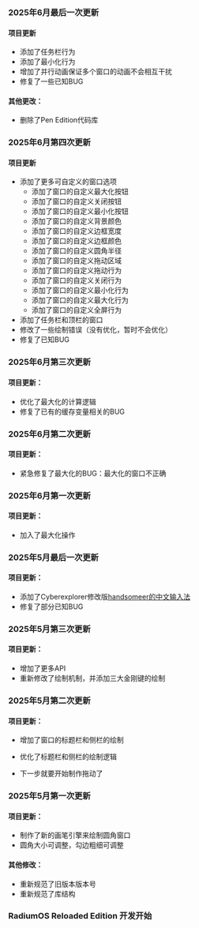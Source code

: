 ### 2025年6月最后一次更新

#### 项目更新
- 添加了任务栏行为
- 添加了最小化行为
- 增加了并行动画保证多个窗口的动画不会相互干扰
- 修复了一些已知BUG

#### 其他更改：
- 删除了Pen Edition代码库

### 2025年6月第四次更新

#### 项目更新
- 添加了更多可自定义的窗口选项
    - 添加了窗口的自定义最大化按钮
    - 添加了窗口的自定义关闭按钮
    - 添加了窗口的自定义最小化按钮
    - 添加了窗口的自定义背景颜色
    - 添加了窗口的自定义边框宽度
    - 添加了窗口的自定义边框颜色
    - 添加了窗口的自定义圆角半径
    - 添加了窗口的自定义拖动区域
    - 添加了窗口的自定义拖动行为
    - 添加了窗口的自定义关闭行为
    - 添加了窗口的自定义最小化行为
    - 添加了窗口的自定义最大化行为
    - 添加了窗口的自定义全屏行为
- 添加了任务栏和顶栏的窗口
- 修改了一些绘制错误（没有优化，暂时不会优化）
- 修复了已知BUG

### 2025年6月第三次更新

#### 项目更新：
- 优化了最大化的计算逻辑
- 修复了已有的缓存变量相关的BUG

### 2025年6月第二次更新

#### 项目更新：
- 紧急修复了最大化的BUG：最大化的窗口不正确

### 2025年6月第一次更新

#### 项目更新：
- 加入了最大化操作

### 2025年5月最后一次更新

#### 项目更新：
- 添加了Cyberexplorer修改版[handsomeer的中文输入法](https://www.ccw.site/detail/6374a258fe1b971d270cfe67)
- 修复了部分已知BUG

### 2025年5月第三次更新

#### 项目更新：
- 增加了更多API
- 重新修改了绘制机制，并添加三大金刚键的绘制

### 2025年5月第二次更新

#### 项目更新：
- 增加了窗口的标题栏和侧栏的绘制
- 优化了标题栏和侧栏的绘制逻辑

- 下一步就要开始制作拖动了

### 2025年5月第一次更新

#### 项目更新：
- 制作了新的画笔引擎来绘制圆角窗口
- 圆角大小可调整，勾边粗细可调整

#### 其他修改：
- 重新规范了旧版本版本号
- 重新规范了库结构

### RadiumOS Reloaded Edition 开发开始